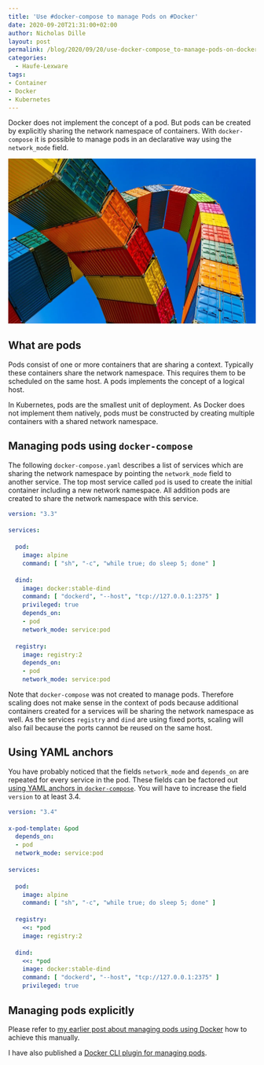 ```yaml
---
title: 'Use #docker-compose to manage Pods on #Docker'
date: 2020-09-20T21:31:00+02:00
author: Nicholas Dille
layout: post
permalink: /blog/2020/09/20/use-docker-compose_to-manage-pods-on-docker/
categories:
  - Haufe-Lexware
tags:
- Container
- Docker
- Kubernetes
---
```

Docker does not implement the concept of a pod. But pods can be created by explicitly sharing the network namespace of containers. With `docker-compose` it is possible to manage pods in an declarative way using the `network_mode` field.

![](/media/2020/09/container-4203677_1280.webp)

<!--more-->

## What are pods

Pods consist of one or more containers that are sharing a context. Typically these containers share the network namespace. This requires them to be scheduled on the same host. A pods implements the concept of a logical host.

In Kubernetes, pods are the smallest unit of deployment. As Docker does not implement them natively, pods must be constructed by creating multiple containers with a shared network namespace.

## Managing pods using `docker-compose`

The following `docker-compose.yaml` describes a list of services which are sharing the network namespace by pointing the `network_mode` field to another service. The top most service called `pod` is used to create the initial container including a new network namespace. All addition pods are created to share the network namespace with this service.

```yaml
version: "3.3"

services:

  pod:
    image: alpine
    command: [ "sh", "-c", "while true; do sleep 5; done" ]

  dind:
    image: docker:stable-dind
    command: [ "dockerd", "--host", "tcp://127.0.0.1:2375" ]
    privileged: true
    depends_on:
    - pod
    network_mode: service:pod

  registry:
    image: registry:2
    depends_on:
    - pod
    network_mode: service:pod
```

Note that `docker-compose` was not created to manage pods. Therefore scaling does not make sense in the context of pods because additional containers created for a services will be sharing the network namespace as well. As the services `registry` and `dind` are using fixed ports, scaling will also fail because the ports cannot be reused on the same host.

## Using YAML anchors

You have probably noticed that the fields `network_mode` and `depends_on` are repeated for every service in the pod. These fields can be factored out [using YAML anchors in `docker-compose`](https://medium.com/@kinghuang/docker-compose-anchors-aliases-extensions-a1e4105d70bd). You will have to increase the field `version` to at least 3.4.

```yaml
version: "3.4"

x-pod-template: &pod
  depends_on:
  - pod
  network_mode: service:pod

services:

  pod:
    image: alpine
    command: [ "sh", "-c", "while true; do sleep 5; done" ]

  registry:
    <<: *pod
    image: registry:2

  dind:
    <<: *pod
    image: docker:stable-dind
    command: [ "dockerd", "--host", "tcp://127.0.0.1:2375" ]
    privileged: true
```

## Managing pods explicitly

Please refer to [my earlier post about managing pods using Docker](https://dille.name/blog/2019/10/11/how-to-use-the-pod-concept-for-an-isolated-environment-in-docker-workshops/) how to achieve this manually.

I have also published a [Docker CLI plugin for managing pods](https://github.com/nicholasdille/docker-pod).
